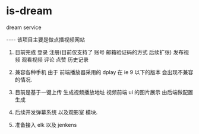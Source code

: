 # is-dream
dream service 

---- 该项目主要是做点播视频网站 

1. 目前完成 登录 注册(目前仅支持了 账号 邮箱验证码的方式 后续扩张) 发布视频 观看视频 评论 点赞 历史记录

2. 兼容各种手机 由于 前端播放器采用的 dplay 在 ie 9 以下的版本 会出现不兼容的情况.

3. 目前是基于一键上传 生成视频播放地址 视频前端 ui 的图片展示 由后端做配置生成

4. 后续开发弹幕系统 以及观影室 模块.

5. 准备接入 elk  以及 jenkens 


